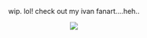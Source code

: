 <div id="header" align="center">
  
wip. lol!
check out my ivan fanart....heh..

<p align="center"

<p align="center">
<img src="https://files.catbox.moe/zzxij5.png" />
</p>
